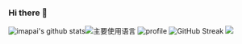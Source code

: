 ### Hi there 👋

<!--
**imapai/imapai** is a ✨ _special_ ✨ repository because its `README.md` (this file) appears on your GitHub profile.

Here are some ideas to get you started:

- 🔭 I’m currently working on ...
- 🌱 I’m currently learning ...
- 👯 I’m looking to collaborate on ...
- 🤔 I’m looking for help with ...
- 💬 Ask me about ...
- 📫 How to reach me: ...
- 😄 Pronouns: ...
- ⚡ Fun fact: ...
-->

![imapai's github stats](https://github-readme-stats.vercel.app/api?username=imapai&hide_title=false&hide_border=true&show_icons=true&include_all_commits=true&line_height=21&bg_color=0,EC6C6C,FFD479,FFFC79,73FA79&theme=graywhite&locale=cn)![主要使用语言](https://github-readme-stats.vercel.app/api/top-langs/?username=imapai&hide_title=false&hide_border=true&layout=compact&bg_color=0,73FA79,73FDFF,D783FF&theme=graywhite&locale=cn)
![profile](https://github-profile-trophy.vercel.app/?username=imapai&theme=monokai&column=8&no-frame=true&no-bg=true)
![GitHub Streak](https://github-readme-streak-stats.herokuapp.com?user=imapai&theme=cobalt&hide_border=true&currStreakNum=DD2727&sideNums=8D02DD&stroke=DD2727)
![](https://profile-summary-for-github.com/user/imapai)
